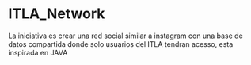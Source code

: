 # ITLA_Network
La iniciativa es crear una red social similar a instagram con una base de datos compartida donde solo usuarios del ITLA tendran acesso, esta inspirada en JAVA
